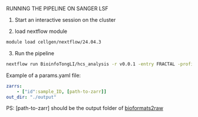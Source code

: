 RUNNING THE PIPELINE ON SANGER LSF

1. Start an interactive session on the cluster

2. load nextflow module
```bash
module load cellgen/nextflow/24.04.3
```

3. Run the pipeline
```bash
nextflow run BioinfoTongLI/hcs_analysis -r v0.0.1 -entry FRACTAL -profile lsf --trial true -params-file [path_to_params.yaml]
```

Example of a params.yaml file:

```yaml
zarrs:
    - ["id":sample_ID, [path-to-zarr]]
out_dir: "./output"
```
PS: [path-to-zarr] should be the output folder of [bioformats2raw](https://github.com/glencoesoftware/bioformats2raw)

